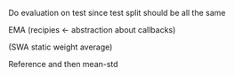 Do evaluation on test since test split should be all the same

EMA (recipies <- abstraction about callbacks)

(SWA static weight average)

Reference and then mean-std